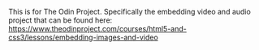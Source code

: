 This is for The Odin Project. Specifically the embedding video and audio project that can be found here: https://www.theodinproject.com/courses/html5-and-css3/lessons/embedding-images-and-video